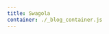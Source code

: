 ```yaml
---
title: Swagola
container: ./_blog_container.js
---
```


<!-- {require('./_table-of-contents.js').default} -->
